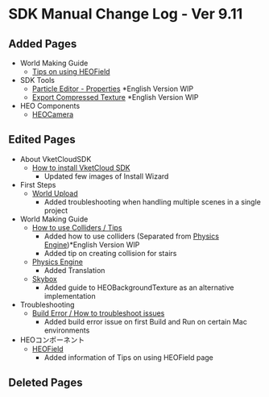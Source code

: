 # SDK Manual Change Log - Ver 9.11

## Added Pages

- World Making Guide
  - [Tips on using HEOField](https://vrhikky.github.io/VketCloudSDK_Documents/9.11/WorldMakingGuide/HEOFieldTips.html)
- SDK Tools
  - [Particle Editor - Properties](https://vrhikky.github.io/VketCloudSDK_Documents/9.11/particleeditor/pe_about_properties.html) *English Version WIP
  - [Export Compressed Texture](https://vrhikky.github.io/VketCloudSDK_Documents/9.11/ja/SDKTools/ExportCompressedTexture.html) *English Version WIP
- HEO Components
  - [HEOCamera](https://vrhikky.github.io/VketCloudSDK_Documents/9.11/ja/HEOComponents/HEOCamera.html)

## Edited Pages

- About VketCloudSDK
  - [How to install VketCloud SDK](https://vrhikky.github.io/VketCloudSDK_Documents/9.11/AboutVketCloudSDK/SetupSDK_external.html)
    - Updated few images of Install Wizard
- First Steps
  - [World Upload](https://vrhikky.github.io/VketCloudSDK_Documents/9.11/FirstStep/WorldUpload.html)
    - Added troubleshooting when handling multiple scenes in a single project
- World Making Guide
  - [How to use Colliders / Tips](https://vrhikky.github.io/VketCloudSDK_Documents/9.11/WorldMakingGuide/Collider.html)
    - Added how to use colliders (Separated from [Physics Engine](https://vrhikky.github.io/VketCloudSDK_Documents/9.11/WorldMakingGuide/PhysicsEngine.html))*English Version WIP
    - Added tip on creating collision for stairs
  - [Physics Engine](https://vrhikky.github.io/VketCloudSDK_Documents/9.11/WorldMakingGuide/PhysicsEngine.html)
    - Added Translation
  - [Skybox](https://vrhikky.github.io/VketCloudSDK_Documents/9.11/WorldMakingGuide/Skybox.html)
    - Added guide to HEOBackgroundTexture as an alternative implementation
- Troubleshooting
  - [Build Error / How to troubleshoot issues](https://vrhikky.github.io/VketCloudSDK_Documents/9.11/troubleshooting/BuildError.html)
    - Added build error issue on first Build and Run on certain Mac environments
- HEOコンポーネント
  - [HEOField](https://vrhikky.github.io/VketCloudSDK_Documents/9.11/HEOComponents/HEOField.html)
    - Added information of Tips on using HEOField page

## Deleted Pages
